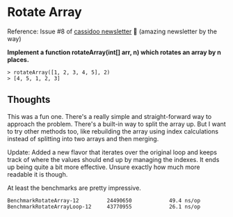 # Rotate Array

Reference: Issue #8 of [cassidoo newsletter](https://cassidoo.co/newsletter/) 🎉 (amazing newsletter by the way)

**Implement a function rotateArray(int[] arr, n) which rotates an array by n places.**

```console
> rotateArray([1, 2, 3, 4, 5], 2)
> [4, 5, 1, 2, 3]
```

## Thoughts

This was a fun one. There's a really simple and straight-forward way to approach the problem. There's a built-in way to split the array up. But I want to try other methods too, like rebuilding the array using index calculations instead of splitting into two arrays and then merging.

Update: Added a new flavor that iterates over the original loop and keeps track of where the values should end up by managing the indexes. It ends up being quite a bit more effective. Unsure exactly how much more readable it is though.

At least the benchmarks are pretty impressive.

```console
BenchmarkRotateArray-12        	24490650	        49.4 ns/op
BenchmarkRotateArrayLoop-12    	43770955	        26.1 ns/op
```